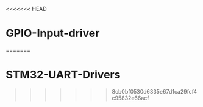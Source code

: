 <<<<<<< HEAD
# GPIO-Input-driver
=======
# STM32-UART-Drivers
>>>>>>> 8cb0bf0530d6335e67d1ca29fcf4c95832e66acf
